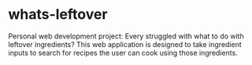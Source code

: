 # whats-leftover
Personal web development project: Every struggled with what to do with leftover ingredients? This web application is designed to take ingredient inputs to search for recipes the user can cook using those ingredients. 
